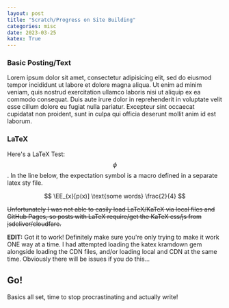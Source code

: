 ```yaml
---
layout: post
title: "Scratch/Progress on Site Building"
categories: misc
date: 2023-03-25
katex: True
---
```


### Basic Posting/Text

Lorem ipsum dolor sit amet, consectetur adipisicing elit, sed do eiusmod tempor incididunt ut labore et dolore magna aliqua. Ut enim ad minim veniam, quis nostrud exercitation ullamco laboris nisi ut aliquip ex ea commodo consequat. Duis aute irure dolor in reprehenderit in voluptate velit esse cillum dolore eu fugiat nulla pariatur. Excepteur sint occaecat cupidatat non proident, sunt in culpa qui officia deserunt mollit anim id est laborum.

### LaTeX

Here's a LaTeX Test: $$ \phi $$. In the line below, the expectation symbol is a macro defined in a separate latex sty file.

$$ \EE_{x}[p(x)] \text{some words} \frac{2}{4} $$

~~Unfortunately I was not able to easily load LaTeX/KaTeX via local files
and GitHub Pages, so posts with LaTeX require/get the KaTeX css/js
from jsdeliver/cloudfare.~~

__EDIT:__ Got it to work! Definitely make sure you're only trying to make it work ONE way at a time. I had attempted loading the katex kramdown gem alongside loading the CDN files, and/or loading local and CDN at the same time. Obviously there will be issues if you do this...

## Go!

Basics all set, time to stop procrastinating and actually write!